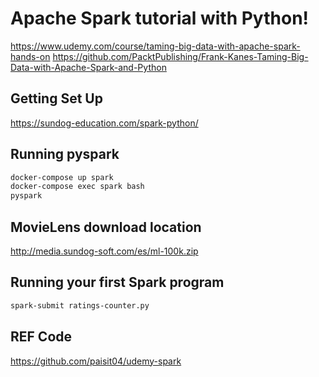 # Apache Spark tutorial with Python!

https://www.udemy.com/course/taming-big-data-with-apache-spark-hands-on
https://github.com/PacktPublishing/Frank-Kanes-Taming-Big-Data-with-Apache-Spark-and-Python

## Getting Set Up
https://sundog-education.com/spark-python/

## Running pyspark

```bash
docker-compose up spark
docker-compose exec spark bash
pyspark
```

## MovieLens download location
http://media.sundog-soft.com/es/ml-100k.zip

## Running your first Spark program

```bash
spark-submit ratings-counter.py 
```

## REF Code
https://github.com/paisit04/udemy-spark
